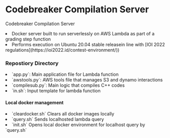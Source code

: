 # Codebreaker Compilation Server
Codebreaker Compilation Server

<li> Docker server built to run serverlessly on AWS Lambda as part of a grading step function
<li> Performs execution on Ubuntu 20.04 stable releasein line with [IOI 2022 regulations](https://ioi2022.id/contest-environment/))


### Repostiory Directory ###

<li> `app.py`: Main application file for Lambda function
<li> `awstools.py`: AWS tools file that manages S3 and dynamo interactions
<li> `compilesub.py`: Main logic that compiles C++ codes
<li> `in.sh`: Input template for lambda function

#### Local docker management 
<li> `cleardocker.sh` Clears all docker images locally
<li> `query.sh` Sends localhosted lambda query
<li> `init.sh` Opens local docker environment for localhost query by `query.sh`